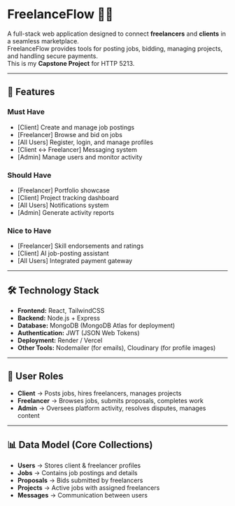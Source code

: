 # FreelanceFlow 💼✨

A full-stack web application designed to connect **freelancers** and **clients** in a seamless marketplace.  
FreelanceFlow provides tools for posting jobs, bidding, managing projects, and handling secure payments.  
This is my **Capstone Project** for HTTP 5213.

---

## 🚀 Features

### Must Have
- [Client] Create and manage job postings  
- [Freelancer] Browse and bid on jobs  
- [All Users] Register, login, and manage profiles  
- [Client ↔ Freelancer] Messaging system  
- [Admin] Manage users and monitor activity  

### Should Have
- [Freelancer] Portfolio showcase  
- [Client] Project tracking dashboard  
- [All Users] Notifications system  
- [Admin] Generate activity reports  

### Nice to Have
- [Freelancer] Skill endorsements and ratings  
- [Client] AI job-posting assistant  
- [All Users] Integrated payment gateway  

---

## 🛠️ Technology Stack

- **Frontend:** React, TailwindCSS  
- **Backend:** Node.js + Express  
- **Database:** MongoDB (MongoDB Atlas for deployment)  
- **Authentication:** JWT (JSON Web Tokens)  
- **Deployment:** Render / Vercel  
- **Other Tools:** Nodemailer (for emails), Cloudinary (for profile images)  

---

## 👥 User Roles

- **Client** → Posts jobs, hires freelancers, manages projects  
- **Freelancer** → Browses jobs, submits proposals, completes work  
- **Admin** → Oversees platform activity, resolves disputes, manages content  

---

## 📊 Data Model (Core Collections)

- **Users** → Stores client & freelancer profiles  
- **Jobs** → Contains job postings and details  
- **Proposals** → Bids submitted by freelancers  
- **Projects** → Active jobs with assigned freelancers  
- **Messages** → Communication between users  

